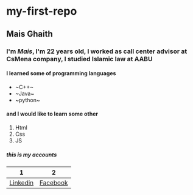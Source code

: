 # my-first-repo

## Mais Ghaith
### I'm *Mais*, I'm 22 years old, I worked as call center advisor at CsMena company, I studied Islamic law at AABU 
#### I learned some of programming languages 
* ~C++~
* ~Java~
* ~python~

#### and I would like to learn some other 
1. Html
2. Css
3. JS

##### this is my accounts 

|1| 2|
---|---|
[Linkedin](www.linkedin.com/in/mais-ghaith-791b33244)| [Facebook](https://www.facebook.com/mais.ghaith)
